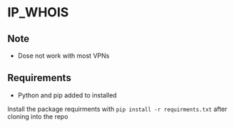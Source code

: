 # IP_WHOIS

## Note
* Dose not work with most VPNs

## Requirements
* Python and pip added to installed

Install the package requirments with `pip install -r requirments.txt` after cloning into the repo

